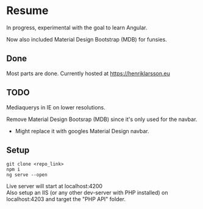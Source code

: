 # Resume
<p>In progress, experimental with the goal to learn Angular.</p>
<p>Now also included Material Design Bootstrap (MDB) for funsies.</p>

## Done
Most parts are done. Currently hosted at <a href="https://henriklarsson.eu" target="_blank">https://henriklarsson.eu</a>

## TODO
<p>Mediaquerys in IE on lower resolutions.</p>
<p>Remove Material Design Bootsrap (MDB) since it's only used for the navbar.</p>

* Might replace it with googles Material Design navbar.

## Setup
```
git clone <repo_link>
npm i
ng serve --open
```
Live server will start at localhost:4200<br>
Also setup an IIS (or any other dev-server with PHP installed) on localhost:4203 and target the "PHP API" folder.
